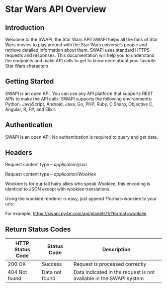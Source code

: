 # Star Wars API Overview
## Introduction

Welcome to the SWAPI, the Star Wars API! 
SWAPI helps all the fans of Star Wars movies to play around with the Star Wars universe’s people and retrieve detailed information about them. SWAPI uses standard HTTPS requests and responses. 
This documentation will help you to understand the endpoints and make API calls to get to know more about your favorite Star Wars characters.
## Getting Started
SWAPI is an open API. You can use any API platform that supports REST APIs to make the API calls. SWAPI supports the following environments: Python, JavaScript, Android, Java, Go, PHP, Ruby, C Sharp, Objective C, Angular, R, F#, and Elixir.
## Authentication
SWAPI is an open API. No authentication is required to query and get data. 
## Headers
Request content type – *application/json*

Request content type – *application/Wookiee*

Wookiee is for our tall hairy allies who speak Wookiee, this encoding is identical to JSON except with wookiee translations.

Using the wookiee renderer is easy, just append ?format=wookiee to your urls:

For example, https://swapi.py4e.com/api/planets/1/?format=wookiee

## Return Status Codes ##
| HTTP Status Code    | Status Code        | Description        
|----------------------|--------------------|------------------------------------------|
| 200 OK               |Success             |Request is processed correctly            |
| 404 Not found        |Data not found      |Data indicated in the request is not available in the SWAPI system            |


